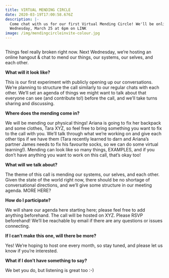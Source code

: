 ```yaml
---
title: VIRTUAL MENDING CIRCLE
date: 2020-03-19T17:00:58.676Z
description: |-
  Come chat with us for our first Virtual Mending Circle! We'll be online at
  Wednesday, March 25 at 6pm on LINK
image: /img/mendingcircleinvite-colour.jpg
---
```

```

```

Things feel really broken right now. Next Wednesday, we’re hosting an online hangout & chat to mend our things, our systems, our selves, and each other.

**What will it look like?**

This is our first experiment with publicly opening up our conversations. We’re planning to structure the call  similarly to our regular chats with each other. We’ll set an agenda of things we might want to talk about that everyone can see (and contribute to!) before the call, and we’ll take turns sharing and discussing.

**Where does the mending come in?**

We will be mending our physical things! Ariana is going to fix her backpack and some clothes, Tara XYZ, so feel free to bring something you want to fix to the call with you. We’ll talk through what we’re working on and give each other tips if we have them (Tara recently learned to darn and Ariana’s partner James needs to fix his favourite socks, so we can do some virtual learning!). Mending can look like so many things, EXAMPLES, and if you don’t have anything you want to work on this call, that’s okay too!

**What will we talk about?**

The theme of this call is mending our systems, our selves, and each other. Given the state of the world right now, there should be no shortage of conversational directions, and we’ll give some structure in our meeting agenda. MORE HERE?

**How do I participate?**

We will share our agenda here starting here; please feel free to add anything beforehand. The call will be hosted on XYZ. Please RSVP beforehand! We’ll be reachable by email if there are any questions or issues connecting.

**If I can’t make this one, will there be more?**

Yes! We’re hoping to host one every month, so stay tuned, and please let us know if you’re interested.

**What if I don’t have something to say?**

We bet you do, but listening is great too :-)
